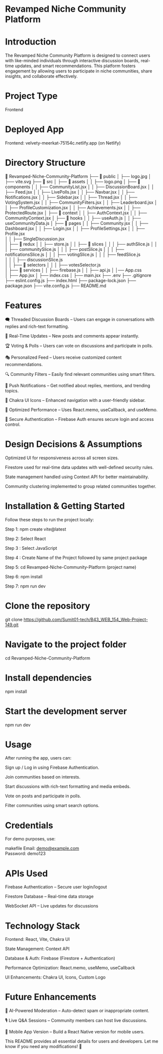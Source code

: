 # Revamped Niche Community Platform
# Introduction
The Revamped Niche Community Platform is designed to connect users with like-minded individuals through interactive discussion boards, real-time updates, and smart recommendations. This platform fosters engagement by allowing users to participate in niche communities, share insights, and collaborate effectively.

# Project Type
Frontend

# Deployed App
Frontend: velvety-meerkat-75154c.netlify.app (on Netlify)

# Directory Structure
📂 Revamped-Niche-Community-Platform
├── 📂 public
│   ├── logo.jpg
│   ├── vite.svg
├── 📂 src
│   ├── 📂 assets
│   │   ├── logo.png 
│   ├── 📂 components
│   │   ├── CommunityList.jsx
│   │   ├── DiscussionBoard.jsx
│   │   ├── Feed.jsx
│   │   ├── LivePolls.jsx
│   │   ├── Navbar.jsx
│   │   ├── Notifications.jsx
│   │   ├── Sidebar.jsx
│   │   ├── Thread.jsx
│   │   ├── VotingSystem.jsx
│   │   ├── CommunityFilters.jsx
│   │   ├── Leaderboard.jsx
│   │   ├── ProfileCustomization.jsx
│   │   ├── Achievements.jsx
│   │   ├── ProtectedRoute.jsx 
│   ├── 📂 context
│   │   ├── AuthContext.jsx
│   │   ├── CommunityContext.jsx
│   ├── 📂 hooks
│   │   ├── useAuth.js
│   │   ├── useCommunityData.js
│   ├── 📂 pages
│   │   ├── Community.jsx
│   │   ├── Dashboard.jsx
│   │   ├── Login.jsx
│   │   ├── ProfileSettings.jsx
│   │   ├── Profile.jsx  
│   │   ├── SingleDiscussion.jsx  
│   ├── 📂 redux
│   │   ├── store.js 
│   │   ├── 📂 slices
│   │   │   ├── authSlice.js
│   │   │   ├── communitySlice.js
│   │   │   ├── postSlice.js
│   │   │   ├── notificationsSlice.js
│   │   │   ├── votingSlice.js
│   │   │   ├── feedSlice.js  
│   │   │   ├── discussionSlice.js  
│   │   ├── 📂 selectors
│   │   │   ├── votesSelector.js  
│   ├── 📂 services
│   │   ├── firebase.js
│   │   ├── api.js
│   │── App.css  
│   ├── App.jsx
│   ├── index.css
│   ├── main.jsx
├── .env
├── .gitignore
├── eslint.config.js
├── index.html
├── package-lock.json
├── package.json
├── vite.config.js
├── README.md

# Features
🗨️ Threaded Discussion Boards – Users can engage in conversations with replies and rich-text formatting.

🔄 Real-Time Updates – New posts and comments appear instantly.

🏆 Voting & Polls – Users can vote on discussions and participate in polls.

🎭 Personalized Feed – Users receive customized content recommendations.

🔍 Community Filters – Easily find relevant communities using smart filters.

🔔 Push Notifications – Get notified about replies, mentions, and trending topics.

🎨 Chakra UI Icons – Enhanced navigation with a user-friendly sidebar.

🚀 Optimized Performance – Uses React.memo, useCallback, and useMemo.

🔐 Secure Authentication – Firebase Auth ensures secure login and access control.

# Design Decisions & Assumptions
Optimized UI for responsiveness across all screen sizes.

Firestore used for real-time data updates with well-defined security rules.

State management handled using Context API for better maintainability.

Community clustering implemented to group related communities together.

# Installation & Getting Started
Follow these steps to run the project locally:

Step 1: npm create vite@latest

Step 2: Select React

Step 3 : Select JavaScript

Step 4 : Create Name of the Project followed by same project package

Step 5: cd Revamped-Niche-Community-Platform (project name)

Step 6: npm install

Step 7: npm run dev

# Clone the repository
git clone https://github.com/Sumit01-tech/B43_WEB_154_Web-Project-149.git

# Navigate to the project folder
cd Revamped-Niche-Community-Platform

# Install dependencies
npm install

# Start the development server
npm run dev

# Usage
After running the app, users can:

Sign up / Log in using Firebase Authentication.

Join communities based on interests.

Start discussions with rich-text formatting and media embeds.

Vote on posts and participate in polls.

Filter communities using smart search options.

# Credentials
For demo purposes, use:

makefile
Email: demo@example.com  
Password: demo123  

# APIs Used
Firebase Authentication – Secure user login/logout

Firestore Database – Real-time data storage

WebSocket API – Live updates for discussions

# Technology Stack
Frontend: React, Vite, Chakra UI

State Management: Context API

Database & Auth: Firebase (Firestore + Authentication)

Performance Optimization: React.memo, useMemo, useCallback

UI Enhancements: Chakra UI, Icons, Custom Logo

# Future Enhancements
📢 AI-Powered Moderation – Auto-detect spam or inappropriate content.

🎙️ Live Q&A Sessions – Community members can host live discussions.

📱 Mobile App Version – Build a React Native version for mobile users.

This README provides all essential details for users and developers. Let me know if you need any modifications! 🚀